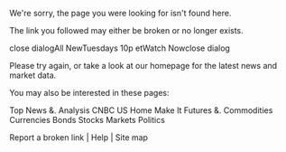 We're sorry, the page you were looking for isn't found here.

The link you followed may either be broken or no longer exists.  

close dialogAll NewTuesdays 10p etWatch Nowclose dialog

Please try again, or take a look at our homepage for the latest news and market data.

You may also be interested in these pages:

Top News &. Analysis CNBC US Home Make It Futures &. Commodities Currencies Bonds Stocks Markets Politics

Report a broken link | Help | Site map